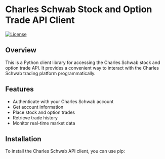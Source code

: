 # Charles Schwab Stock and Option Trade API Client

[![License](https://img.shields.io/badge/license-MIT-blue.svg)](https://opensource.org/licenses/MIT)

## Overview

This is a Python client library for accessing the Charles Schwab stock and option trade API. It provides a convenient way to interact with the Charles Schwab trading platform programmatically.

## Features

- Authenticate with your Charles Schwab account
- Get account information
- Place stock and option trades
- Retrieve trade history
- Monitor real-time market data

## Installation

To install the Charles Schwab API client, you can use pip:
